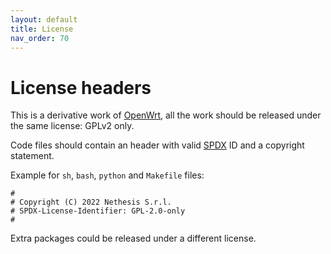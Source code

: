 ```yaml
---
layout: default
title: License
nav_order: 70
---
```


# License headers

This is a derivative work of [OpenWrt](https://github.com/openwrt/openwrt/), all the work should be released under
the same license: GPLv2 only.

Code files should contain an header with valid [SPDX](https://spdx.dev/ids/) ID and a copyright statement.

Example for `sh`, `bash`, `python` and `Makefile` files:
```
#
# Copyright (C) 2022 Nethesis S.r.l.
# SPDX-License-Identifier: GPL-2.0-only
#
```

Extra packages could be released under a different license.
